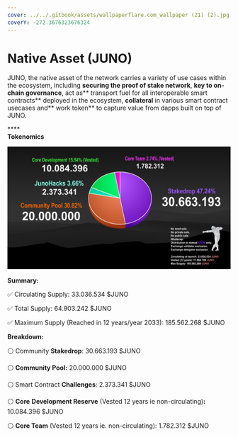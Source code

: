 ```yaml
---
cover: ../../.gitbook/assets/wallpaperflare.com_wallpaper (21) (2).jpg
coverY: -272.3676323676324
---
```


# Native Asset (JUNO)

JUNO, the native asset of the network carries a variety of use cases within the ecosystem, including **securing the proof of stake network**, **key to on-chain governance**, act as** transport fuel for all interoperable smart contracts** deployed in the ecosystem, **collateral** in various smart contract usecases and** work token** to capture value from dapps built on top of JUNO.

****\
**Tokenomics**

![](../../.gitbook/assets/screenshot-2311-.png)

**Summary:**

✅ Circulating Supply: 33.036.534 $JUNO

✅ Total Supply: 64.903.242 $JUNO‌

✅ Maximum Supply (Reached in 12 years/year 2033): 185.562.268 $JUNO

**Breakdown:**

⚪️ Community **Stakedrop**: 30.663.193 $JUNO

⚪️ **Community Pool:** 20.000.000 $JUNO

⚪️ Smart Contract **Challenges**: 2.373.341 $JUNO

⚪️ **Core** **Development Reserve** (Vested 12 years ie non-circulating)**:** 10.084.396 $JUNO

⚪️ **Core Team** (Vested 12 years ie. non-circulating): 1.782.312 $JUNO

&#x20;









